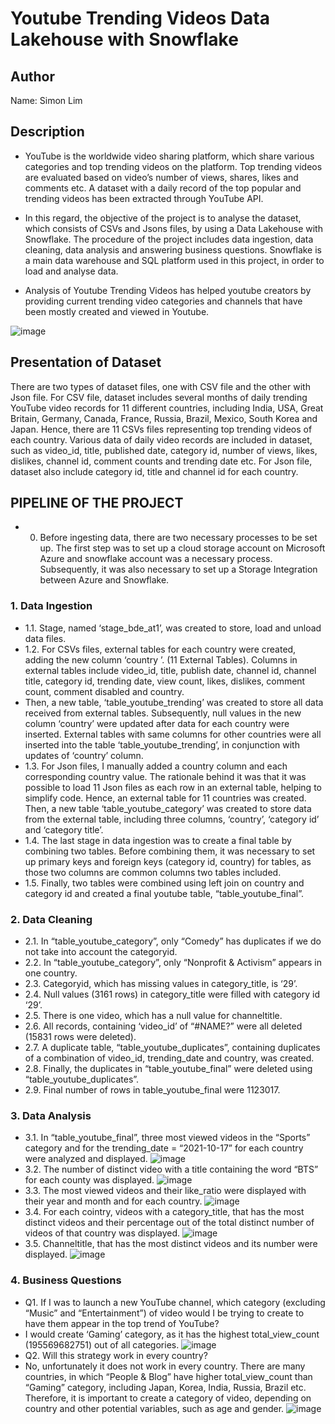 # Youtube Trending Videos Data Lakehouse with Snowflake 

## Author
Name: Simon Lim

## Description
- YouTube is the worldwide video sharing platform, which share various categories and top trending videos on the platform. Top trending videos are evaluated based on video’s number of views, shares, likes and comments etc. A dataset with a daily record of the top popular and trending videos has been extracted through YouTube API. 

- In this regard, the objective of the project is to analyse the dataset, which consists of CSVs and Jsons files, by using a Data Lakehouse with Snowflake. The procedure of the project includes data ingestion, data cleaning, data analysis and answering business questions. Snowflake is a main data warehouse and SQL platform used in this project, in order to load and analyse data. 

- Analysis of Youtube Trending Videos has helped youtube creators by providing current trending video categories and channels that have been mostly created and viewed in Youtube.

![image](https://github.com/SimonLim03/Youtube-Videos-Data-Lakehouse/assets/150989115/ab2ef781-0fca-4e95-a44b-620e53c3f115)


## Presentation of Dataset
There are two types of dataset files, one with CSV file and the other with Json file. For CSV file, dataset includes several months of daily trending YouTube video records for 11 different countries, including India, USA, Great Britain, Germany, Canada, France, Russia, Brazil, Mexico, South Korea and Japan. Hence, there are 11 CSVs files representing top trending videos of each country. Various data of daily video records are included in dataset, such as video_id, title, published date, category id, number of views, likes, dislikes, channel id, comment counts and trending date etc. 
For Json file, dataset also include category id, title and channel id for each country. 


## PIPELINE OF THE PROJECT 
- 0.	Before ingesting data, there are two necessary processes to be set up. The first step was to set up a cloud storage account on Microsoft Azure and snowflake account was a necessary process. Subsequently, it was also necessary to set up a Storage Integration between Azure and Snowflake. 

### 1.	Data Ingestion 
- 1.1.	Stage, named ‘stage_bde_at1’, was created to store, load and unload data files. 
- 1.2.	For CSVs files, external tables for each country were created, adding the new column ‘country ’.  (11 External Tables). Columns in external tables include video_id, title, publish date, channel id, channel title, category id, trending date, view count, likes, dislikes, comment count, comment disabled and country.
- Then, a new table, ‘table_youtube_trending’ was created to store all data received from external tables. Subsequently, null values in the new column ‘country’ were updated after data for each country were inserted. External tables with same columns for other countries were all inserted into the table ‘table_youtube_trending’, in conjunction with updates of ‘country’ column. 
- 1.3.	For Json files, I manually added a country column and each corresponding country value. The rationale behind it was that it was possible to load 11 Json files as each row in an external table, helping to simplify code. Hence, an external table for 11 countries was created. Then, a new table ‘table_youtube_category’ was created to store data from the external table, including three columns, ‘country’, ‘category id’ and ‘category title’. 
- 1.4.	The last stage in data ingestion was to create a final table by combining two tables. Before combining them, it was necessary to set up primary keys and foreign keys (category id, country) for tables, as those two columns are common columns two tables included. 
- 1.5.	Finally, two tables were combined using left join on country and category id and created a final youtube table, “table_youtube_final”. 

### 2. Data Cleaning
- 2.1.	In “table_youtube_category”, only “Comedy” has duplicates if we do not take into account the categoryid.
- 2.2.	In “table_youtube_category”, only “Nonprofit & Activism” appears in one country.
- 2.3.	Categoryid, which has missing values in category_title, is ‘29’.
- 2.4.	Null values (3161 rows) in category_title were filled with category id ‘29’. 
- 2.5.	There is one video, which has a null value for channeltitle.
- 2.6.	All records, containing ‘video_id’ of “#NAME?” were all deleted (15831 rows were deleted). 
- 2.7.	A duplicate table, “table_youtube_duplicates”, containing duplicates of a combination of video_id, trending_date and country, was created.
- 2.8.	Finally, the duplicates in “table_youtube_final” were deleted using “table_youtube_duplicates”. 
- 2.9.	Final number of rows in table_youtube_final were 1123017.
### 3. Data Analysis
- 3.1.	In “table_youtube_final”, three most viewed videos in the “Sports” category and for the trending_date = “2021-10-17” for each country were analyzed and displayed.
  ![image](https://github.com/SimonLim03/Youtube-Videos-Data-Lakehouse/assets/150989115/4cd1d575-f697-4360-b32e-6b23ef284773)
- 3.2.	The number of distinct video with a title containing the word “BTS” for each county was displayed.
  ![image](https://github.com/SimonLim03/Youtube-Videos-Data-Lakehouse/assets/150989115/ccb163ea-e14e-46c7-8405-d6bf3e08e91d)
- 3.3.	The most viewed videos and their like_ratio were displayed with their year and month and for each country.
  ![image](https://github.com/SimonLim03/Youtube-Videos-Data-Lakehouse/assets/150989115/8967f1e7-33fe-49fb-922c-89f32ce52c73)
- 3.4.	For each cointry, videos with a category_title, that has the most distinct videos and their percentage out of the total distinct number of videos of that country was displayed.
  ![image](https://github.com/SimonLim03/Youtube-Videos-Data-Lakehouse/assets/150989115/50ca48a0-19d7-4886-bd8d-900685335e2f)
- 3.5.	Channeltitle, that has the most distinct videos and its number were displayed.
  ![image](https://github.com/SimonLim03/Youtube-Videos-Data-Lakehouse/assets/150989115/9141409a-b01f-4f01-a539-be087c61deb8)

### 4. Business Questions
- Q1. If I was to launch a new YouTube channel, which category (excluding “Music” and “Entertainment”) of video would I be trying to create to have them appear in the top trend of YouTube?
-	I would create ‘Gaming’ category, as it has the highest total_view_count (195569682751) out of all categories. 
![image](https://github.com/SimonLim03/Youtube-Videos-Data-Lakehouse/assets/150989115/24baefa5-a57b-4273-a7db-fb5d6cd30021)
- Q2. Will this strategy work in every country?
-	No, unfortunately it does not work in every country. There are many countries, in which “People & Blog” have higher total_view_count than “Gaming” category, including Japan, Korea, India, Russia, Brazil etc. Therefore, it is important to create a category of video, depending on country and other potential variables, such as age and gender.
  ![image](https://github.com/SimonLim03/Youtube-Videos-Data-Lakehouse/assets/150989115/dbf69742-413e-41bf-9256-dfb7d006055a)









